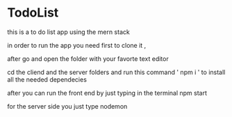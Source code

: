 # TodoList

this is a to do list app using the mern stack 


in order to run the app you need first to clone it ,


after go and open the folder with your favorte text editor 


cd the cliend and the server folders and run this command ' npm i ' to install all the needed dependecies 


after you can run the front end by just typing in the terminal npm start 

for the server side you just type nodemon
